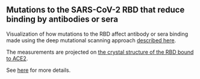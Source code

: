 ## Mutations to the SARS-CoV-2 RBD that reduce binding by antibodies or sera
Visualization of how mutations to the RBD affect antibody or sera binding made using the deep mutational scanning approach [described here](https://www.sciencedirect.com/science/article/pii/S1931312820306247).

The measurements are projected on [the crystal structure of the RBD bound to ACE2](https://www.rcsb.org/structure/6M0J).

See [here](https://jbloomlab.github.io/SARS2_RBD_Ab_escape_maps) for more details.
